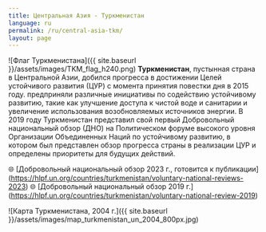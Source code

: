 ```yaml
---
title: Центральная Азия - Туркменистан
language: ru
permalink: /ru/central-asia-tkm/
layout: page
---
```

![Флаг Туркменистана]({{ site.baseurl }}/assets/images/TKM_flag_h240.png) **Туркменистан**, пустынная страна в Центральной Азии, добился прогресса в достижении Целей устойчивого развития (ЦУР) с момента принятия повестки дня в 2015 году. предприняли различные инициативы по содействию устойчивому развитию, такие как улучшение доступа к чистой воде и санитарии и увеличение использования возобновляемых источников энергии. В 2019 году Туркменистан представил свой первый Добровольный национальный обзор (ДНО) на Политическом форуме высокого уровня Организации Объединенных Наций по устойчивому развитию, в котором был представлен обзор прогресса страны в реализации ЦУР и определены приоритеты для будущих действий.

🌐 [Добровольный национальный обзор 2023 г., готовится к публикации] (https://hlpf.un.org/countries/turkmenistan/voluntary-national-reviews-2023)
🌐 [Добровольный национальный обзор 2019 г.] (https://hlpf.un.org/countries/turkmenistan/voluntary-national-review-2019)

![Карта Туркменистана, 2004 г.]({{ site.baseurl }}/assets/images/map_turkmenistan_un_2004_800px.jpg)